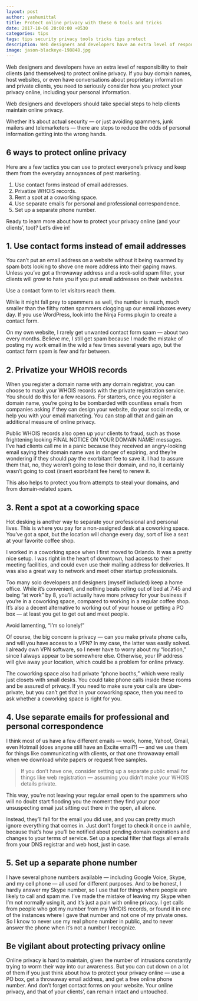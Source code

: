 ```yaml
---
layout: post
author: yashumittal
title: Protect online privacy with these 6 tools and tricks
date: 2017-10-06 20:00:00 +0530
categories: tips
tags: tips security privacy tools tricks tips protect
description: Web designers and developers have an extra level of responsibility to their clients to protect online privacy. Start using these 6 tools and tricks today!
image: jason-blackeye-198848.jpg
---
```


Web designers and developers have an extra level of responsibility to their clients (and themselves) to protect online privacy. If you buy domain names, host websites, or even have conversations about proprietary information and private clients, you need to seriously consider how you protect your privacy online, including your personal information.

<div class="callout">
Web designers and developers should take special steps to help clients maintain online privacy.
</div>

Whether it’s about actual security — or just avoiding spammers, junk mailers and telemarketers — there are steps to reduce the odds of personal information getting into the wrong hands.

## 6 ways to protect online privacy

Here are a few tactics you can use to protect everyone’s privacy and keep them from the everyday annoyances of pest marketing.

1. Use contact forms instead of email addresses.
2. Privatize WHOIS records.
3. Rent a spot at a coworking space.
4. Use separate emails for personal and professional correspondence.
5. Set up a separate phone number.

Ready to learn more about how to protect your privacy online (and your clients’, too)? Let’s dive in!

## 1. Use contact forms instead of email addresses

You can’t put an email address on a website without it being swarmed by spam bots looking to shove one more address into their gaping maws. Unless you’ve got a throwaway address and a rock-solid spam filter, your clients will grow to hate you if you put email addresses on their websites.

<div class="callout">
Use a contact form to let visitors reach them.
</div>

While it might fall prey to spammers as well, the number is much, much smaller than the filthy rotten spammers clogging up our email inboxes every day. If you use WordPress, look into the Ninja Forms plugin to create a contact form.

On my own website, I rarely get unwanted contact form spam — about two every months. Believe me, I still get spam because I made the mistake of posting my work email in the wild a few times several years ago, but the contact form spam is few and far between.

## 2. Privatize your WHOIS records

When you register a domain name with any domain registrar, you can choose to mask your WHOIS records with the private registration service. You should do this for a few reasons. For starters, once you register a domain name, you’re going to be bombarded with countless emails from companies asking if they can design your website, do your social media, or help you with your email marketing. You can stop all that and gain an additional measure of online privacy.

Public WHOIS records also open up your clients to fraud, such as those frightening looking FINAL NOTICE ON YOUR DOMAIN NAME! messages. I’ve had clients call me in a panic because they received an angry-looking email saying their domain name was in danger of expiring, and they’re wondering if they should pay the exorbitant fee to save it. I had to assure them that, no, they weren’t going to lose their domain, and no, it certainly wasn’t going to cost (insert exorbitant fee here) to renew it.

This also helps to protect you from attempts to steal your domains, and from domain-related spam.

## 3. Rent a spot at a coworking space

Hot desking is another way to separate your professional and personal lives. This is where you pay for a non-assigned desk at a coworking space. You’ve got a spot, but the location will change every day, sort of like a seat at your favorite coffee shop.

I worked in a coworking space when I first moved to Orlando. It was a pretty nice setup. I was right in the heart of downtown, had access to their meeting facilities, and could even use their mailing address for deliveries. It was also a great way to network and meet other startup professionals.

Too many solo developers and designers (myself included) keep a home office. While it’s convenient, and nothing beats rolling out of bed at 7:45 and being “at work” by 8, you’ll actually have more privacy for your business if you’re in a coworking space, compared to working in a regular coffee shop. It’s also a decent alternative to working out of your house or getting a PO box — at least you get to get out and meet people.

<div class="callout">
Avoid lamenting, “I’m so lonely!”
</div>

Of course, the big concern is privacy — can you make private phone calls, and will you have access to a VPN? In my case, the latter was easily solved. I already own VPN software, so I never have to worry about my “location,” since I always appear to be somewhere else. Otherwise, your IP address will give away your location, which could be a problem for online privacy.

The coworking space also had private “phone booths,” which were really just closets with small desks. You could take phone calls inside these rooms and be assured of privacy. If you need to make sure your calls are über-private, but you can’t get that in your coworking space, then you need to ask whether a coworking space is right for you.

## 4. Use separate emails for professional and personal correspondence

I think most of us have a few different emails — work, home, Yahoo!, Gmail, even Hotmail (does anyone still have an Excite email?) — and we use them for things like communicating with clients, or that one throwaway email when we download white papers or request free samples.

<blockquote>
If you don’t have one, consider setting up a separate public email for things like web registration — assuming you didn’t make your WHOIS details private.
</blockquote>

This way, you’re not leaving your regular email open to the spammers who will no doubt start flooding you the moment they find your poor unsuspecting email just sitting out there in the open, all alone.

Instead, they’ll fall for the email you did use, and you can pretty much ignore everything that comes in. Just don’t forget to check it once in awhile, because that’s how you’ll be notified about pending domain expirations and changes to your terms of service. Set up a special filter that flags all emails from your DNS registrar and web host, just in case.

## 5. Set up a separate phone number

I have several phone numbers available — including Google Voice, Skype, and my cell phone — all used for different purposes. And to be honest, I hardly answer my Skype number, so I use that for things where people are likely to call and spam me. I’ve made the mistake of leaving my Skype when I’m not normally using it, and it’s just a pain with online privacy. I get calls from people who got my number from my WHOIS records, or found it in one of the instances where I gave that number and not one of my private ones. So I know to never use my real phone number in public, and to never answer the phone when it’s not a number I recognize.

## Be vigilant about protecting privacy online

Online privacy is hard to maintain, given the number of intrusions constantly trying to worm their way into our awareness. But you can cut down on a lot of them if you just think about how to protect your privacy online — use a PO box, get a throwaway email address, and get a free online phone number. And don’t forget contact forms on your website. Your online privacy, and that of your clients’, can remain intact and untouched.

